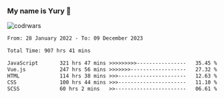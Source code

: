 ### My name is Yury 👋 
![codrwars](https://www.codewars.com/users/litury/badges/micro) 


<!--START_SECTION:waka-->

```txt
From: 28 January 2022 - To: 09 December 2023

Total Time: 907 hrs 41 mins

JavaScript       321 hrs 47 mins >>>>>>>>>----------------   35.45 %
Vue.js           247 hrs 56 mins >>>>>>>------------------   27.32 %
HTML             114 hrs 38 mins >>>----------------------   12.63 %
CSS              100 hrs 44 mins >>>----------------------   11.10 %
SCSS             60 hrs 2 mins   >>-----------------------   06.61 %
```

<!--END_SECTION:waka-->

